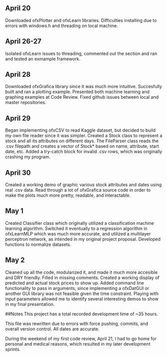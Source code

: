 ## April 20
Downloaded ofxPlotter and ofxLearn libraries. Difficulties installing due to errors with windows.h and threading on local machine.

## April 26-27
Isolated ofxLearn issues to threading, commented out the section and ran and tested an exmample framework.

## April 28
Downloaded ofxGrafica library since it was much more intuitive. Succesfully built and ran a plotting example.
Presented both machine learning and graphing examples at Code Review. Fixed github issues between local and master 
repositories.

## April 29
Began implementing ofxCSV to read Kaggle dataset, but decided to build my own file reader since it was simpler. 
Created a Stock class to represent a stock and all its attributes on different days. The FileParser class
reads the .csv filepath and creates a vector of Stock* based on name, attribute, start date, etc. Added
a try-catch block for invalid .csv rows, which was originally crashing my program.

## April 30
Created a working demo of graphic various stock attributes and dates using real .csv data.
Read through a lot of ofxGrafica source code in order to make the plots much more pretty, readable, 
and interactable.

## May 1
Created Classifier class which originally utilized a classification machine learning algorithm. Switched it eventually
to a regression algorithm in ofxLearnMLP which was much more accurate, and utilized a multilayer perceptron network, as intended
in my original project proposal. Developed functions to normalize datasets.

## May 2
Cleaned up all the code, modularized it, and made it much more accesible and DRY friendly. Filled in missing comments. Created a working
display of predicted and actual stock prices to show up. Added command line functionality to pass in arguments, since implementing a ofxDatGUI
or another GUI library was not feasible given the time constraint. Playing with input parameters allowed me to identify several interesting demos
to show in my final presentation.

##Notes
This project has a total recorded development time of ~35 hours.

This file was rewritten due to errors with force pushing, commits, and overall version control. All dates are accurate.

During the weekend of my first code review, April 21, I had to go home for personal and medical reasons, which resulted in my
later development sprints.